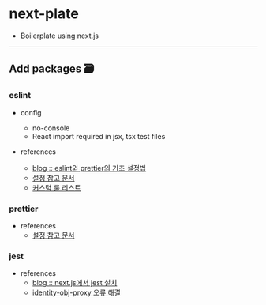 # next-plate

- Boilerplate using next.js

---

## Add packages 🗃

### eslint

- config
  - no-console
  - React import required in jsx, tsx test files


- references
  - [blog :: eslint와 prettier의 기초 설정법](https://pravusid.kr/typescript/2020/07/19/typescript-eslint-prettier.html)
  - [설정 참고 문서](https://github.com/typescript-eslint/typescript-eslint/tree/main/packages/eslint-plugin#supported-rules)
  - [커스텀 룰 리스트](https://typescript-eslint.io/rules/)

### prettier

- references
  - [설정 참고 문서](https://prettier.io/docs/en/configuration.html)

### jest

- references
  - [blog :: next.js에서 jest 설치](https://yoonho-devlog.tistory.com/175)
  - [identity-obj-proxy 오류 해결](https://stackoverflow.com/questions/52814985/undefined-returned-when-using-identity-obj-proxy-with-typescript-with-jest)
